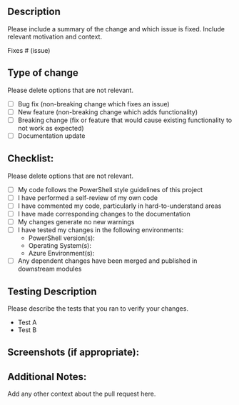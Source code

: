 ## Description
Please include a summary of the change and which issue is fixed. Include relevant motivation and context.

Fixes # (issue)

## Type of change
Please delete options that are not relevant.

- [ ] Bug fix (non-breaking change which fixes an issue)
- [ ] New feature (non-breaking change which adds functionality)
- [ ] Breaking change (fix or feature that would cause existing functionality to not work as expected)
- [ ] Documentation update

## Checklist:
Please delete options that are not relevant.

- [ ] My code follows the PowerShell style guidelines of this project
- [ ] I have performed a self-review of my own code
- [ ] I have commented my code, particularly in hard-to-understand areas
- [ ] I have made corresponding changes to the documentation
- [ ] My changes generate no new warnings
- [ ] I have tested my changes in the following environments:
  - PowerShell version(s):
  - Operating System(s):
  - Azure Environment(s):
- [ ] Any dependent changes have been merged and published in downstream modules

## Testing Description
Please describe the tests that you ran to verify your changes.

- Test A
- Test B

## Screenshots (if appropriate):

## Additional Notes:
Add any other context about the pull request here.
